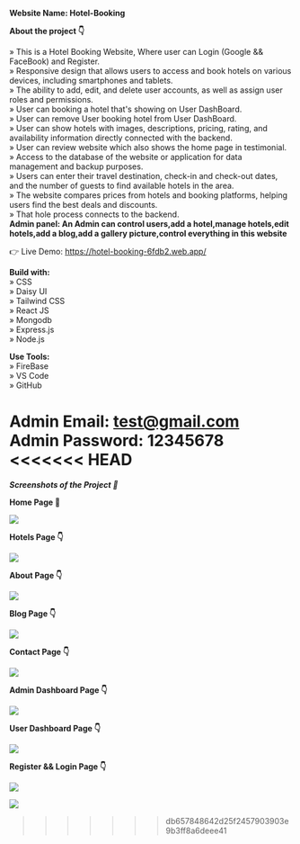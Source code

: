 **Website Name: Hotel-Booking** <br />

**About the project 👇** <br />

» This is a Hotel Booking Website, Where user can Login (Google && FaceBook) and Register.<br />
» Responsive design that allows users to access and book hotels on various devices, including smartphones and tablets.<br />
» The ability to add, edit, and delete user accounts, as well as assign user roles and permissions.<br />
» User can booking a hotel that's showing on User DashBoard.<br />
» User can remove User booking hotel from User DashBoard.<br />
» User can show hotels with images, descriptions, pricing, rating, and availability information directly connected with the backend.<br />
» User can review website which also shows the home page in testimonial.<br />
» Access to the database of the website or application for data management and backup purposes.<br />
» Users can enter their travel destination, check-in and check-out dates, and the number of guests to find available hotels in the area.<br />
» The website compares prices from hotels and booking platforms, helping users find the best deals and discounts.<br />
» That hole process connects to the backend.<br />
**Admin panel: An Admin can control users,add a hotel,manage hotels,edit hotels,add a blog,add a gallery picture,control everything in this website**

👉 Live Demo: https://hotel-booking-6fdb2.web.app/

**Build with:** <br />
» CSS <br />
» Daisy UI <br />
» Tailwind CSS <br />
» React JS <br />
» Mongodb <br />
» Express.js <br />
» Node.js <br />

**Use Tools:** <br />
» FireBase <br />
» VS Code <br />
» GitHub <br />

**Admin Email: test@gmail.com** <br />
**Admin Password: 12345678** <br />
<<<<<<< HEAD
=======

**_Screenshots of the Project 📸_**

**Home Page 🏡** <br />

![](https://i.ibb.co/6r2qbMS/Home-Hotel-Booking.png)

**Hotels Page 👇** <br />

![](https://imgtr.ee/images/2023/08/01/cc0e9cb26599b9923da3b0dde4be8d5e.png)

**About Page 👇** <br />

![](https://i.ibb.co/7JzLR2y/About-Hotel-Booking.png)

**Blog Page 👇** <br />

![](https://imgtr.ee/images/2023/08/01/95302703558c11ca9aa304557dbc3f2a.png)

**Contact Page 👇** <br />

![](https://imgtr.ee/images/2023/08/01/44c63873e1cdc0d54694234f18f8a452.png)

**Admin Dashboard Page 👇** <br />

![](https://imgtr.ee/images/2023/08/01/15243dc9d411ac0561045a585b7e4f11.png)

**User Dashboard Page 👇** <br />

![](https://imgtr.ee/images/2023/08/01/fee96dde409670b28375016ab3ba0252.png)

**Register && Login Page 👇** <br />

![](https://imgtr.ee/images/2023/08/01/5991cd42dba56b1be80cd00cdc705052.png)

![](https://imgtr.ee/images/2023/08/01/7188ce2ce482757514e5f3b4c8b15c16.png)
>>>>>>> db657848642d25f2457903903e9b3ff8a6deee41
